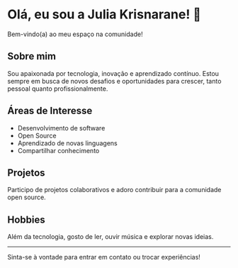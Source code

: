 # Olá, eu sou a Julia Krisnarane! 👋

Bem-vindo(a) ao meu espaço na comunidade!

## Sobre mim
Sou apaixonada por tecnologia, inovação e aprendizado contínuo. Estou sempre em busca de novos desafios e oportunidades para crescer, tanto pessoal quanto profissionalmente.

## Áreas de Interesse
- Desenvolvimento de software
- Open Source
- Aprendizado de novas linguagens
- Compartilhar conhecimento

## Projetos
Participo de projetos colaborativos e adoro contribuir para a comunidade open source.

## Hobbies
Além da tecnologia, gosto de ler, ouvir música e explorar novas ideias.

---
Sinta-se à vontade para entrar em contato ou trocar experiências!
